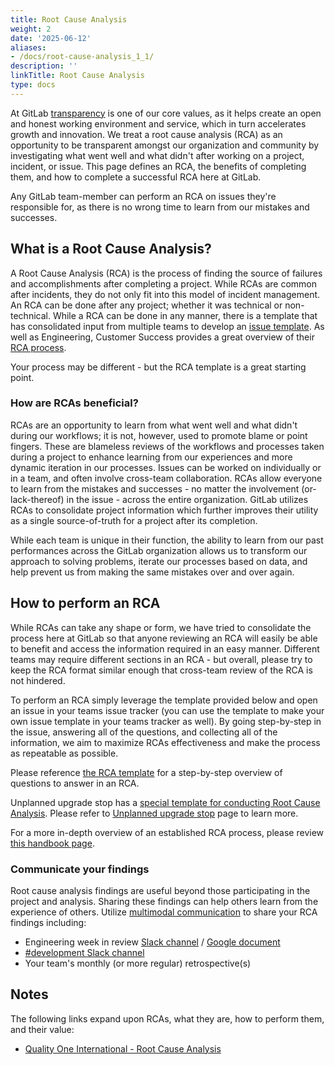 ```yaml
---
title: Root Cause Analysis
weight: 2
date: '2025-06-12'
aliases:
- /docs/root-cause-analysis_1_1/
description: ''
linkTitle: Root Cause Analysis
type: docs
---
```


At GitLab [transparency](/handbook/values/#transparency) is one of our core values, as it helps create an open and honest working environment and service, which in turn accelerates growth and innovation. We treat a root cause analysis (RCA) as an opportunity to be transparent amongst our organization and community by investigating what went well and what didn't after working on a project, incident, or issue. This page defines an RCA, the benefits of completing them, and how to complete a successful RCA here at GitLab.

Any GitLab team-member can perform an RCA on issues they're responsible for, as there is no wrong time to learn from our mistakes and successes.

## What is a Root Cause Analysis?

A Root Cause Analysis (RCA) is the process of finding the source of failures and accomplishments after completing a project. While RCAs are common after incidents, they do not only fit into this model of incident management. An RCA can be done after any project; whether it was technical or non-technical. While a RCA can be done in any manner, there is a template that has consolidated input from multiple teams to develop an [issue template](https://gitlab.com/gitlab-org/gitlab/-/blob/master/.gitlab/issue_templates/rca.md). As well as Engineering, Customer Success provides a great overview of their [RCA process](../customer-success/professional-services-engineering/workflows/internal/root-cause-analysis).

Your process may be different - but the RCA template is a great starting point.

### How are RCAs beneficial?

RCAs are an opportunity to learn from what went well and what didn't during our workflows; it is not, however, used to promote blame or point fingers. These are blameless reviews of the workflows and processes taken during a project to enhance learning from our experiences and more dynamic iteration in our processes. Issues can be worked on individually or in a team, and often involve cross-team collaboration. RCAs allow everyone to learn from the mistakes and successes - no matter the involvement (or-lack-thereof) in the issue - across the entire organization. GitLab utilizes RCAs to consolidate project information which further improves their utility as a single source-of-truth for a project after its completion.

While each team is unique in their function, the ability to learn from our past performances across the GitLab organization allows us to transform our approach to solving problems, iterate our processes based on data, and help prevent us from making the same mistakes over and over again.

## How to perform an RCA

While RCAs can take any shape or form, we have tried to consolidate the process here at GitLab so that anyone reviewing an RCA will easily be able to benefit and access the information required in an easy manner. Different teams may require different sections in an RCA - but overall, please try to keep the RCA format similar enough that cross-team review of the RCA is not hindered.

To perform an RCA simply leverage the template provided below and open an issue in your teams issue tracker (you can use the template to make your own issue template in your teams tracker as well). By going step-by-step in the issue, answering all of the questions, and collecting all of the information, we aim to maximize RCAs effectiveness and make the process as repeatable as possible.

Please reference [the RCA template](https://gitlab.com/gitlab-org/gitlab/-/blob/master/.gitlab/issue_templates/rca.md) for a step-by-step overview of questions to answer in an RCA.

Unplanned upgrade stop has a [special template for conducting Root Cause Analysis](https://gitlab.com/gitlab-org/gitlab/-/blob/master/.gitlab/issue_templates/rca_upgrade_stop.md). Please refer to [Unplanned upgrade stop](./unplanned-upgrade-stop) page to learn more.

For a more in-depth overview of an established RCA process, please review [this handbook page](../customer-success/professional-services-engineering/workflows/internal/root-cause-analysis).

### Communicate your findings

Root cause analysis findings are useful beyond those participating in the project and analysis. Sharing these findings can help others learn from the experience of others. Utilize [multimodal communication](/handbook/communication/#multimodal-communication) to share your RCA findings including:

- Engineering week in review [Slack channel](https://gitlab.slack.com/messages/CJWA4E9UG) / [Google document](https://drive.google.com/drive/search?q=%22engineering%20week%20in%20review%22%20source:domain)
- [#development Slack channel](https://gitlab.slack.com/messages/C02PF508L)
- Your team's monthly (or more regular) retrospective(s)

## Notes

The following links expand upon RCAs, what they are, how to perform them, and their value:

- [Quality One International - Root Cause Analysis](https://quality-one.com/rca/)
